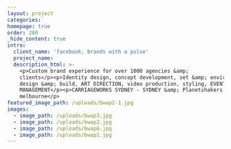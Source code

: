```yaml
---
layout: project
categories:
homepage: true
order: 200
_hide_content: true
intro:
  client_name: 'facebook, brands with a pulse'
  project_name:
  description_html: >-
    <p>Custom brand experience for over 1000 agencies &amp;
    clients</p><p>Identity design, concept development, set &amp; environment
    design &amp; build, ART DIRECTION, video production, styling, EVENT
    MANAGEMENT</p><p>CARRIAGEWORKS SYDNEY - SYDNEY &amp; Planetshakers -
    melbourne</p>
featured_image_path: /uploads/bwap2-1.jpg
images:
  - image_path: /uploads/bwap3.jpg
  - image_path: /uploads/bwap2.jpg
  - image_path: /uploads/bwap6.jpg
  - image_path: /uploads/bwap1.jpg
---
```

